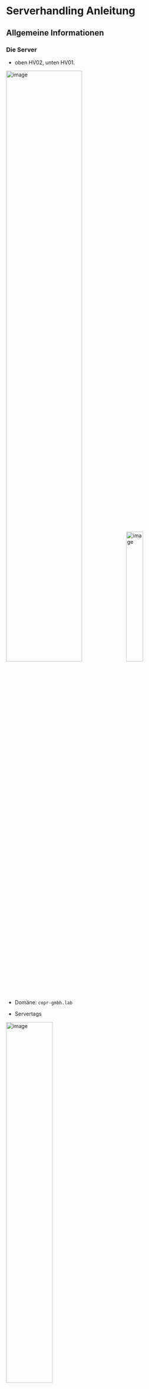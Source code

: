 # Serverhandling Anleitung

## Allgemeine Informationen

### Die Server

* oben HV02, unten HV01.  
<img src="../img/serveransicht_komplett.JPEG" alt="image" width="64%">
<img src="../img/serveransicht_beschriftung.JPEG" alt="image" width="30%">

* Domäne: ``copr-gmbh.lab``

* Servertags  
<img src="../img/servicetags.jpg" alt="image" width="50%">

* MAC-Karten  
<img src="../img/mac_karten.jpg" alt="image" width="50%">

* Hyper-V Manager   
<img src="../img/hyperv_manager.JPEG" alt="image" width="100%">

---

### HV-O1

- CPU: Intel Xeon 8-Core E5640@2.67Ghz
  - L1-Cache: 512KB
  - L2-Cache: 2MB
  - L3-Cache: 24MB

- RAM: 120GB DIMM-DDR3@1333MHz

- Festplatten  
<img src="../img/HV01_festplatten.JPEG" alt="image" width="80%">

- Speicherplatz  
  ...

- Partitionen  
  ...

- Netzwerkverbindungen  
<img src="../img/HV01_netzwerkverbindungen.jpg" alt="image">

- Virtuelle Switches
<img src="../img/HV01_virtuelle_switches.JPEG" alt="image">

- Servermanager  
<img src="../img/HV01_servermanager.JPEG" alt="image" width="60%">

---

### HV-O2

- CPU: Intel Xeon 8-Core E5640@2.67Ghz
  - L1-Cache: 512KB
  - L2-Cache: 2MB
  - L3-Cache: 24MB

- RAM: 144GB DIMM-DDR3@1333MHz

- Festplatten  
<img src="../img/HV02_festplatten.JPEG" alt="image" width="80%">

- Speicherplatz  
<img src="../img/HV02_speicher.JPEG" alt="image" width="80%">

- Partitionen  
<img src="../img/HV02_partitionen.JPEG" alt="image" width="100%">

- Netzwerkverbindungen
<img src="../img/HV02_netzwerkverbindungen.JPEG" alt="image">

- Virtuelle Switches
<img src="../img/HV02_virtuelle_switches.JPEG" alt="image">

- Servermanager  
<img src="../img/HV02_servermanager.JPEG" alt="image" width="60%">

## Erste Schritte

- Einschalten der Server
  - ***Anfangen mit HV-01!*** Zuerst diesen Hochfahren, da HV-02 auf ihn abhängig ist.
  - Hauptschalter einschalten (1 = EIN | 0 = AUS)  
  <img src="../img/hauptschalter.jpg" alt="image" width="30%">

  - Hinter den Serverschrank begeben  
  <img src="../img/rückansicht_server.JPEG" alt="image" width="30%">

  - Den Tischverteiler anschalten  
  <img src="../img/tischverteiler.JPEG" alt="image" width="30%">

  - Anschaltknopf betätigen (zuerst HV01)  
  <img src="../img/anschaltknopf_aus.JPEG" alt="image" width="30%">
  <img src="../img/anschaltknopf_ein.JPEG" alt="image" width="30%">
  - die drei Kabel (VGA für Video, 2 USBs für Tastatur und Maus) anschließen
  
  - Warten, bis HV01 vollständig gebootet wurde (Windows Login Fenster)

  - den selben Prozess mit HV02 durchmachen

## Herunterfahren
  - Umgekehrte Reihenfolge als beim Hochfahren
  - ***Zuerst HV02 herunterfahren***, da dieser Server von HV01 abhängig ist.
  - Normaler Windows-Logout unten links. Es werden alle Prozesse gestoppt, dann wird Server heruntergefahren.
  <img src="../img/shutdown.JPEG" alt="image" width="80%">
  - Roten Schalter (Tischverteiler) hinten ausmachen
  - Hauptschalter abdrehen (?)

